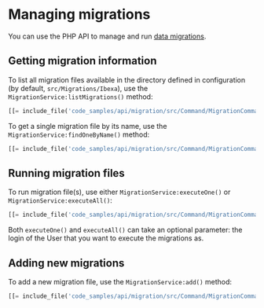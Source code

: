 # Managing migrations

You can use the PHP API to manage and run [data migrations](../guide/data_migration/data_migration.md).

## Getting migration information

To list all migration files available in the directory defined in configuration (by default, `src/Migrations/Ibexa`),
use the `MigrationService:listMigrations()` method:

``` php
[[= include_file('code_samples/api/migration/src/Command/MigrationCommand.php', 24, 27) =]]
```

To get a single migration file by its name, use the `MigrationService:findOneByName()` method:

``` php
[[= include_file('code_samples/api/migration/src/Command/MigrationCommand.php', 29, 30) =]]
```

## Running migration files

To run migration file(s), use either `MigrationService:executeOne()` or `MigrationService:executeAll()`:

``` php
[[= include_file('code_samples/api/migration/src/Command/MigrationCommand.php', 31, 33) =]]
```

Both `executeOne()` and `executeAll()` can take an optional parameter: the login of the User that you want to execute the migrations as.

## Adding new migrations

To add a new migration file, use the `MigrationService:add()` method:

``` php
[[= include_file('code_samples/api/migration/src/Command/MigrationCommand.php', 19, 23) =]]
```
